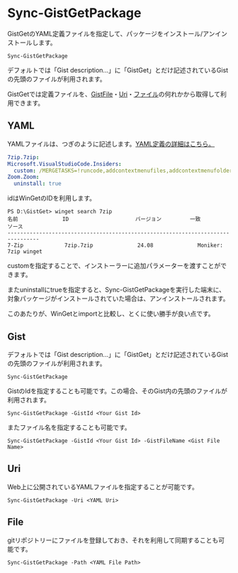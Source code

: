 # Sync-GistGetPackage

GistGetのYAML定義ファイルを指定して、パッケージをインストール/アンインストールします。

```pwsh
Sync-GistGetPackage
```

デフォルトでは「Gist description...」に「GistGet」とだけ記述されているGistの先頭のファイルが利用されます。

GistGetでは定義ファイルを、[GistFile](#Gist)・[Uri](#Uri)・[ファイル](#File)の何れかから取得して利用できます。

## YAML

YAMLファイルは、つぎのように記述します。[YAML定義の詳細はこちら。](YAML-Definition.md)

```yaml
7zip.7zip:
Microsoft.VisualStudioCode.Insiders:
  custom: /MERGETASKS=!runcode,addcontextmenufiles,addcontextmenufolders,associatewithfiles,addtopath
Zoom.Zoom:
  uninstall: true
```

idはWinGetのIDを利用します。

```pwsh
PS D:\GistGet> winget search 7zip
名前              ID                     バージョン         一致          ソース
--------------------------------------------------------------------------------
7-Zip             7zip.7zip              24.08              Moniker: 7zip winget
```

customを指定することで、インストーラーに追加パラメーターを渡すことができます。

またuninstallにtrueを指定すると、Sync-GistGetPackageを実行した端末に、対象パッケージがインストールされていた場合は、アンインストールされます。

このあたりが、WinGetとimportと比較し、とくに使い勝手が良い点です。

## Gist

デフォルトでは「Gist description...」に「GistGet」とだけ記述されているGistの先頭のファイルが利用されます。

```pwsh
Sync-GistGetPackage
```

GistのIdを指定することも可能です。この場合、そのGist内の先頭のファイルが利用されます。

```pwsh
Sync-GistGetPackage -GistId <Your Gist Id>
```

またファイル名を指定することも可能です。
```pwsh
Sync-GistGetPackage -GistId <Your Gist Id> -GistFileName <Gist File Name>
```

## Uri

Web上に公開されているYAMLファイルを指定することが可能です。

```pwsh
Sync-GistGetPackage -Uri <YAML Uri>
```

## File

gitリポジトリーにファイルを登録しておき、それを利用して同期することも可能です。

```pwsh
Sync-GistGetPackage -Path <YAML File Path>
```
